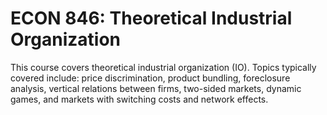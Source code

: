 # ECON 846: Theoretical Industrial Organization

This course covers theoretical industrial organization (IO). Topics typically covered include: price discrimination, product bundling, foreclosure analysis, vertical relations between firms, two-sided markets, dynamic games, and markets with switching costs and network effects.